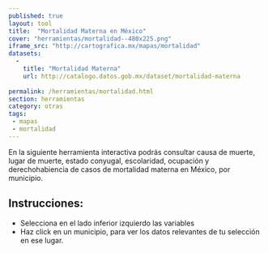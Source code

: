 ```yaml
---
published: true
layout: tool
title:  "Mortalidad Materna en México"
cover: "herramientas/mortalidad--480x225.png"
iframe_src: "http://cartografica.mx/mapas/mortalidad"
datasets:
  -
    title: "Mortalidad Materna"
    url: http://catalogo.datos.gob.mx/dataset/mortalidad-materna
    
permalink: /herramientas/mortalidad.html
section: herramientas
category: otras
tags:
 - mapas
 - mortalidad
---
```


<p>En la siguiente herramienta interactiva podrás consultar causa de muerte, lugar de muerte, estado conyugal, escolaridad, ocupación y derechohabiencia de casos de mortalidad materna en México, por municipio.</p>

<h2>Instrucciones:</h2>
<ul>
<li>Selecciona en el lado inferior izquierdo las variables</li>
<li>Haz click en un municipio, para ver los datos relevantes de tu selección en ese lugar. </li>
</ul>


